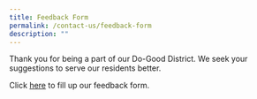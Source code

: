 ```yaml
---
title: Feedback Form
permalink: /contact-us/feedback-form
description: ""
---
```

Thank you for being a part of our Do-Good District. We seek your suggestions to serve our residents better.

Click [here](https://form.gov.sg/62f06d66d7b4560012dad6ef) to fill up our feedback form.